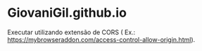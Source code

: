 # GiovaniGil.github.io
Executar utilizando extensão de CORS ( Ex.: https://mybrowseraddon.com/access-control-allow-origin.html).
